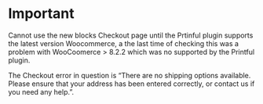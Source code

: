# Important

Cannot use the new blocks Checkout page until the Prtinful plugin supports the latest version Woocommerce,
a the last time of checking this was a problem with WooCoomerce > 8.2.2 which was no supported by the Printful plugin.

The Checkout error in question is “There are no shipping options available. Please ensure that your address has been entered correctly, or contact us if you need any help.”.
